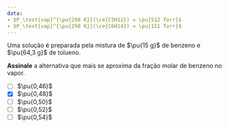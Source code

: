 ```yaml
---
data:
- $P_\text{vap}^{\pu{298 K}}(\ce{C5H12}) = \pu{512 Torr}$
- $P_\text{vap}^{\pu{298 K}}(\ce{C6H14}) = \pu{151 Torr}$
---
```


Uma solução é preparada pela mistura de $\pu{15 g}$ de benzeno e $\pu{64,3 g}$ de tolueno.

**Assinale** a alternativa que mais se aproxima da fração molar de benzeno no vapor.

- [ ] $\pu{0,46}$
- [x] $\pu{0,48}$
- [ ] $\pu{0,50}$
- [ ] $\pu{0,52}$
- [ ] $\pu{0,54}$
